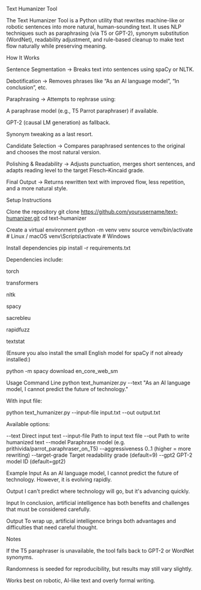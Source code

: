Text Humanizer Tool

The Text Humanizer Tool is a Python utility that rewrites machine-like or robotic sentences into more natural, human-sounding text. It uses NLP techniques such as paraphrasing (via T5 or GPT-2), synonym substitution (WordNet), readability adjustment, and rule-based cleanup to make text flow naturally while preserving meaning.

How It Works

Sentence Segmentation → Breaks text into sentences using spaCy or NLTK.

Debotification → Removes phrases like “As an AI language model”, “In conclusion”, etc.

Paraphrasing → Attempts to rephrase using:

A paraphrase model (e.g., T5 Parrot paraphraser) if available.

GPT-2 (causal LM generation) as fallback.

Synonym tweaking as a last resort.

Candidate Selection → Compares paraphrased sentences to the original and chooses the most natural version.

Polishing & Readability → Adjusts punctuation, merges short sentences, and adapts reading level to the target Flesch–Kincaid grade.

Final Output → Returns rewritten text with improved flow, less repetition, and a more natural style.

Setup Instructions

Clone the repository git clone https://github.com/yourusername/text-humanizer.git cd text-humanizer

Create a virtual environment python -m venv venv source venv/bin/activate # Linux / macOS venv\Scripts\activate # Windows

Install dependencies pip install -r requirements.txt

Dependencies include:

torch

transformers

nltk

spacy

sacrebleu

rapidfuzz

textstat

(Ensure you also install the small English model for spaCy if not already installed:)

python -m spacy download en_core_web_sm

Usage Command Line python text_humanizer.py --text "As an AI language model, I cannot predict the future of technology."

With input file:

python text_humanizer.py --input-file input.txt --out output.txt

Available options:

--text Direct input text --input-file Path to input text file --out Path to write humanized text --model Paraphrase model (e.g. prithivida/parrot_paraphraser_on_T5) --aggressiveness 0..1 (higher = more rewriting) --target-grade Target readability grade (default=9) --gpt2 GPT-2 model ID (default=gpt2)

Example Input As an AI language model, I cannot predict the future of technology. However, it is evolving rapidly.

Output I can't predict where technology will go, but it's advancing quickly.

Input In conclusion, artificial intelligence has both benefits and challenges that must be considered carefully.

Output To wrap up, artificial intelligence brings both advantages and difficulties that need careful thought.

Notes

If the T5 paraphraser is unavailable, the tool falls back to GPT-2 or WordNet synonyms.

Randomness is seeded for reproducibility, but results may still vary slightly.

Works best on robotic, AI-like text and overly formal writing.
